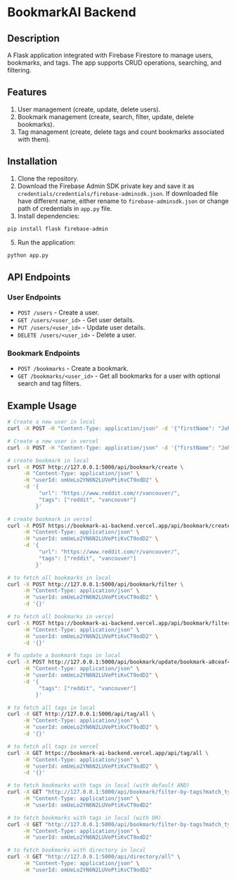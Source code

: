 # BookmarkAI Backend

## Description
A Flask application integrated with Firebase Firestore to manage users, bookmarks, and tags. The app supports CRUD operations, searching, and filtering.

## Features
1. User management (create, update, delete users).
2. Bookmark management (create, search, filter, update, delete bookmarks).
3. Tag management (create, delete tags and count bookmarks associated with them).

## Installation

1. Clone the repository.
3. Download the Firebase Admin SDK private key and save it as `credentials/credentials/firebase-adminsdk.json`. If downloaded file have different name, either rename to `firebase-adminsdk.json` or change path of credentials in `app.py` file.
4. Install dependencies:

```bash
pip install flask firebase-admin
```

5. Run the application:

```bash
python app.py
```

## API Endpoints

### User Endpoints
- `POST /users` - Create a user.
- `GET /users/<user_id>` - Get user details.
- `PUT /users/<user_id>` - Update user details.
- `DELETE /users/<user_id>` - Delete a user.

### Bookmark Endpoints
- `POST /bookmarks` - Create a bookmark.
- `GET /bookmarks/<user_id>` - Get all bookmarks for a user with optional search and tag filters.

## Example Usage

```bash
# Create a new user in local
curl -X POST -H "Content-Type: application/json" -d '{"firstName": "John", "lastName": "Doe", "avatarUrl": "example.com/avatar", "email": "abc3@gmail.com"}' http://127.0.0.1:5002/api/user/create

# Create a new user in vercel
curl -X POST -H "Content-Type: application/json" -d '{"firstName": "John", "lastName": "Doe", "avatarUrl": "example.com/avatar", "email": "abc3@gmail.com"}' https://bookmark-ai-backend.vercel.app/api/user/create

# create bookmark in local
curl -X POST http://127.0.0.1:5000/api/bookmark/create \
     -H "Content-Type: application/json" \
     -H "userId: omUeLo2YN6N2LUVePtiKvCT9odD2" \
     -d '{
          "url": "https://www.reddit.com/r/vancouver/",
          "tags": ["reddit", "vancouver"]
         }'

# create bookmark in vercel
curl -X POST https://bookmark-ai-backend.vercel.app/api/bookmark/create \
     -H "Content-Type: application/json" \
     -H "userId: omUeLo2YN6N2LUVePtiKvCT9odD2" \
     -d '{
          "url": "https://www.reddit.com/r/vancouver/",
          "tags": ["reddit", "vancouver"]
         }'

# to fetch all bookmarks in local
curl -X POST http://127.0.0.1:5000/api/bookmark/filter \
     -H "Content-Type: application/json" \
     -H "userId: omUeLo2YN6N2LUVePtiKvCT9odD2" \
     -d '{}'

# to fetch all bookmarks in vercel
curl -X POST https://bookmark-ai-backend.vercel.app/api/bookmark/filter \
     -H "Content-Type: application/json" \
     -H "userId: omUeLo2YN6N2LUVePtiKvCT9odD2" \
     -d '{}'

# To update a bookmark tags in local
curl -X POST http://127.0.0.1:5000/api/bookmark/update/bookmark-a8ceaf44-891b-403c-8e35-df363dfb9b2f \
     -H "Content-Type: application/json" \
     -H "userId: omUeLo2YN6N2LUVePtiKvCT9odD2" \
     -d '{
          "tags": ["reddit", "vancouver"]
         }'

# to fetch all tags in local
curl -X GET http://127.0.0.1:5000/api/tag/all \
     -H "Content-Type: application/json" \
     -H "userId: omUeLo2YN6N2LUVePtiKvCT9odD2" \
     -d '{}'

# to fetch all tags in vercel
curl -X GET https://bookmark-ai-backend.vercel.app/api/tag/all \
     -H "Content-Type: application/json" \
     -H "userId: omUeLo2YN6N2LUVePtiKvCT9odD2" \
     -d '{}'

# to fetch bookmarks with tags in local (with default AND)
curl -X GET "http://127.0.0.1:5000/api/bookmark/filter-by-tags?match_type=AND&tags=tag-e2c6cd22-6371-49a9-9cb8-928b5bbe287b,tag-14102440-601e-4253-b63b-602c2bed1e6a" \
     -H "Content-Type: application/json" \
     -H "userId: omUeLo2YN6N2LUVePtiKvCT9odD2"

# to fetch bookmarks with tags in local (with OR)
curl -X GET "http://127.0.0.1:5000/api/bookmark/filter-by-tags?match_type=OR&tags=tag-e2c6cd22-6371-49a9-9cb8-928b5bbe287b,tag-14102440-601e-4253-b63b-602c2bed1e6a" \
     -H "Content-Type: application/json" \
     -H "userId: omUeLo2YN6N2LUVePtiKvCT9odD2"

# to fetch bookmarks with directory in local
curl -X GET "http://127.0.0.1:5000/api/directory/all" \
     -H "Content-Type: application/json" \
     -H "userId: omUeLo2YN6N2LUVePtiKvCT9odD2"


```